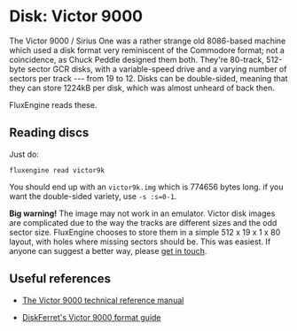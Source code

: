 Disk: Victor 9000
=================

The Victor 9000 / Sirius One was a rather strange old 8086-based machine
which used a disk format very reminiscent of the Commodore format; not a
coincidence, as Chuck Peddle designed them both. They're 80-track, 512-byte
sector GCR disks, with a variable-speed drive and a varying number of sectors
per track --- from 19 to 12. Disks can be double-sided, meaning that they can
store 1224kB per disk, which was almost unheard of back then.

FluxEngine reads these.

Reading discs
-------------

Just do:

```
fluxengine read victor9k
```

You should end up with an `victor9k.img` which is 774656 bytes long.
if you want the double-sided variety, use `-s :s=0-1`.

**Big warning!** The image may not work in an emulator. Victor disk images are
complicated due to the way the tracks are different sizes and the odd sector
size. FluxEngine chooses to store them in a simple 512 x 19 x 1 x 80 layout,
with holes where missing sectors should be. This was easiest. If anyone can
suggest a better way, please [get in
touch](https://github.com/davidgiven/fluxengine/issues/new).


Useful references
-----------------

  - [The Victor 9000 technical reference manual](http://bitsavers.org/pdf/victor/victor9000/Victor9000TechRef_Jun82.pdf)

  - [DiskFerret's Victor 9000 format guide](https://discferret.com/wiki/Victor_9000_format)

